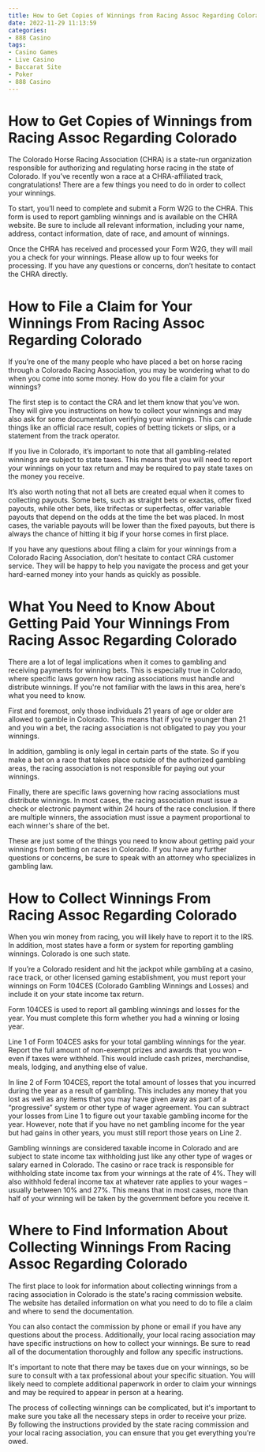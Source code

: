 ```yaml
---
title: How to Get Copies of Winnings from Racing Assoc Regarding Colorado
date: 2022-11-29 11:13:59
categories:
- 888 Casino
tags:
- Casino Games
- Live Casino
- Baccarat Site
- Poker
- 888 Casino
---
```



#  How to Get Copies of Winnings from Racing Assoc Regarding Colorado

The Colorado Horse Racing Association (CHRA) is a state-run organization responsible for authorizing and regulating horse racing in the state of Colorado. If you’ve recently won a race at a CHRA-affiliated track, congratulations! There are a few things you need to do in order to collect your winnings.

To start, you’ll need to complete and submit a Form W2G to the CHRA. This form is used to report gambling winnings and is available on the CHRA website. Be sure to include all relevant information, including your name, address, contact information, date of race, and amount of winnings.

Once the CHRA has received and processed your Form W2G, they will mail you a check for your winnings. Please allow up to four weeks for processing. If you have any questions or concerns, don’t hesitate to contact the CHRA directly.

#  How to File a Claim for Your Winnings From Racing Assoc Regarding Colorado

If you’re one of the many people who have placed a bet on horse racing through a Colorado Racing Association, you may be wondering what to do when you come into some money. How do you file a claim for your winnings?

The first step is to contact the CRA and let them know that you’ve won. They will give you instructions on how to collect your winnings and may also ask for some documentation verifying your winnings. This can include things like an official race result, copies of betting tickets or slips, or a statement from the track operator.

If you live in Colorado, it’s important to note that all gambling-related winnings are subject to state taxes. This means that you will need to report your winnings on your tax return and may be required to pay state taxes on the money you receive.

It’s also worth noting that not all bets are created equal when it comes to collecting payouts. Some bets, such as straight bets or exactas, offer fixed payouts, while other bets, like trifectas or superfectas, offer variable payouts that depend on the odds at the time the bet was placed. In most cases, the variable payouts will be lower than the fixed payouts, but there is always the chance of hitting it big if your horse comes in first place.

If you have any questions about filing a claim for your winnings from a Colorado Racing Association, don’t hesitate to contact CRA customer service. They will be happy to help you navigate the process and get your hard-earned money into your hands as quickly as possible.

#  What You Need to Know About Getting Paid Your Winnings From Racing Assoc Regarding Colorado

There are a lot of legal implications when it comes to gambling and receiving payments for winning bets. This is especially true in Colorado, where specific laws govern how racing associations must handle and distribute winnings. If you're not familiar with the laws in this area, here's what you need to know.

First and foremost, only those individuals 21 years of age or older are allowed to gamble in Colorado. This means that if you're younger than 21 and you win a bet, the racing association is not obligated to pay you your winnings.

In addition, gambling is only legal in certain parts of the state. So if you make a bet on a race that takes place outside of the authorized gambling areas, the racing association is not responsible for paying out your winnings.

Finally, there are specific laws governing how racing associations must distribute winnings. In most cases, the racing association must issue a check or electronic payment within 24 hours of the race conclusion. If there are multiple winners, the association must issue a payment proportional to each winner's share of the bet.

These are just some of the things you need to know about getting paid your winnings from betting on races in Colorado. If you have any further questions or concerns, be sure to speak with an attorney who specializes in gambling law.

#  How to Collect Winnings From Racing Assoc Regarding Colorado 

When you win money from racing, you will likely have to report it to the IRS. In addition, most states have a form or system for reporting gambling winnings. Colorado is one such state.

If you’re a Colorado resident and hit the jackpot while gambling at a casino, race track, or other licensed gaming establishment, you must report your winnings on Form 104CES (Colorado Gambling Winnings and Losses) and include it on your state income tax return.

Form 104CES is used to report all gambling winnings and losses for the year. You must complete this form whether you had a winning or losing year.

Line 1 of Form 104CES asks for your total gambling winnings for the year. Report the full amount of non-exempt prizes and awards that you won – even if taxes were withheld. This would include cash prizes, merchandise, meals, lodging, and anything else of value.

In line 2 of Form 104CES, report the total amount of losses that you incurred during the year as a result of gambling. This includes any money that you lost as well as any items that you may have given away as part of a “progressive” system or other type of wager agreement. You can subtract your losses from Line 1 to figure out your taxable gambling income for the year. However, note that if you have no net gambling income for the year but had gains in other years, you must still report those years on Line 2.

Gambling winnings are considered taxable income in Colorado and are subject to state income tax withholding just like any other type of wages or salary earned in Colorado. The casino or race track is responsible for withholding state income tax from your winnings at the rate of 4%. They will also withhold federal income tax at whatever rate applies to your wages – usually between 10% and 27%. This means that in most cases, more than half of your winning will be taken by the government before you receive it.

#  Where to Find Information About Collecting Winnings From Racing Assoc Regarding Colorado

The first place to look for information about collecting winnings from a racing association in Colorado is the state's racing commission website. The website has detailed information on what you need to do to file a claim and where to send the documentation.

You can also contact the commission by phone or email if you have any questions about the process. Additionally, your local racing association may have specific instructions on how to collect your winnings. Be sure to read all of the documentation thoroughly and follow any specific instructions.

It's important to note that there may be taxes due on your winnings, so be sure to consult with a tax professional about your specific situation. You will likely need to complete additional paperwork in order to claim your winnings and may be required to appear in person at a hearing.

The process of collecting winnings can be complicated, but it's important to make sure you take all the necessary steps in order to receive your prize. By following the instructions provided by the state racing commission and your local racing association, you can ensure that you get everything you're owed.